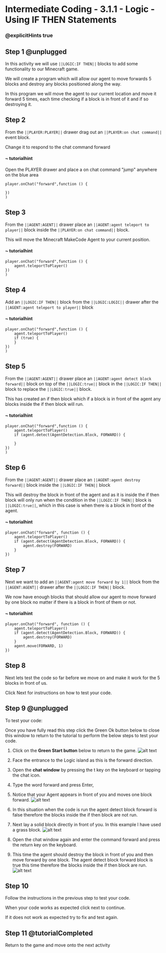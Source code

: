 # Intermediate Coding - 3.1.1 - Logic - Using IF THEN Statements

### @explicitHints true

## Step 1 @unplugged
In this activity we will use ``||LOGIC:IF THEN||`` blocks to add some functionality to our Minecraft game.

We will create a program which will allow our agent to move forwards 5 blocks and destroy any blocks positioned along the way.

In this program we will move the agent to our current location and move it forward 5 times, each time checking if a block is in front of it and if so destroying it.

## Step 2
From the ``||PLAYER:PLAYER||`` drawer drag out an ``||PLAYER:on chat command||`` event block. 

Change it to respond to the chat command forward
#### ~ tutorialhint
Open the PLAYER drawer and place a on chat command "jump" anywhere on the blue area
```blocks
player.onChat("forward",function () {
 
})
)
```
## Step 3
From the ``||AGENT:AGENT||`` drawer place an ``||AGENT:agent teleport to player||``  block inside the ``||PLAYER:on chat command||``  block.

This will move the Minecraft MakeCode Agent to your current position.
#### ~ tutorialhint
```blocks 
player.onChat("forward",function () {
	agent.teleportToPlayer()
})
)
```
## Step 4
Add an ``||LOGIC:IF THEN||`` block from the ``||LOGIC:LOGIC||`` drawer after the ``||AGENT:agent teleport to player||`` block
#### ~ tutorialhint
```blocks 
player.onChat("forward",function () {
	agent.teleportToPlayer()
	if (true) {
    }
})
)
```

## Step 5
From the ``||AGENT:AGENT||`` drawer place an ``||AGENT:agent detect block forward||`` block on top of the ``||LOGIC:true||`` block in the ``||LOGIC:IF THEN||`` block to replace the ``||LOGIC:true||`` block.

This has created an if then block which if a block is in front of the agent any blocks inside the if then block will run.

#### ~ tutorialhint
```blocks 
player.onChat("forward",function () {
	agent.teleportToPlayer()
	if (agent.detect(AgentDetection.Block, FORWARD)) {
    	
    }
})
)
```

## Step 6
From the ``||AGENT:AGENT||`` drawer place an ``||AGENT:agent destroy forward||`` block inside the ``||LOGIC:IF THEN||`` block

This will destroy the block in front of the agent and as it is inside the if then block will only run when the condition in the ``||LOGIC:IF THEN||`` block is ``||LOGIC:true||``, which in this case is when there is a block in front of the agent.
#### ~ tutorialhint
```blocks 
player.onChat("forward", function () {
    agent.teleportToPlayer()
    if (agent.detect(AgentDetection.Block, FORWARD)) {
        agent.destroy(FORWARD)
    }
})
```

## Step 7
Next we want to add an ``||AGENT:agent move forward by 1||`` block from the ``||AGENT:AGENT||`` drawer after the ``||LOGIC:IF THEN||`` block.

We now have enough blocks that should allow our agent to move forward by one block no matter if there is a block in front of them or not.

#### ~ tutorialhint
```blocks 
player.onChat("forward", function () {
    agent.teleportToPlayer()
    if (agent.detect(AgentDetection.Block, FORWARD)) {
        agent.destroy(FORWARD)
    }
    agent.move(FORWARD, 1)
})
```
## Step 8
Next lets test the code so far before we move on and make it work for the 5 blocks in front of us.

Click Next for instructions on how to test your code.

## Step 9 @unplugged
To test your code:

Once you have fully read this step click the Green Ok button below to close this window to return to the tutorial to perform the below steps to test your code.

1. Click on the **Green Start button** below to return to the game.
![alt text](https://intermediate.codingcredentials.com/Lesson2/2.1.1/images/2.jpg?raw=true "Start")


2. Face the entrance to the Logic island as this is the forward direction.
3. Open the **chat window** by pressing the t key on the keyboard or tapping the chat icon.
4. Type the word forward and press Enter,
5. Notice that your Agent appears in front of you and moves one block forward.
![alt text](https://intermediate.codingcredentials.com/Lesson3/3.1.1/images/1.jpg?raw=true "Agent")


6. In this situation when the code is run the agent detect block forward is false therefore the blocks inside the if then block are not run. 
7. Next lay a solid block directly in front of you. In this example I have used a grass block.
![alt text](https://intermediate.codingcredentials.com/Lesson3/3.1.1/images/2.jpg?raw=true "Agent")


8. Open the chat window again and enter the command forward and press the return key on the keyboard.
9. This time the agent should destroy the block in front of you and then move forward by one block. 
The agent detect block forward block is true this time therefore the blocks inside the if then block are run.
![alt text](https://intermediate.codingcredentials.com/Lesson3/3.1.1/images/3.jpg?raw=true "Agent")

## Step 10
Follow the instructions in the previous step to test your code.

When your code works as expected click next to continue.

If it does not work as expected try to fix and test again.

## Step 11 @tutorialCompleted
Return to the game and move onto the next activity
